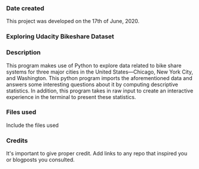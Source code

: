 ### Date created
This project was developed on the 17th of June, 2020.

### Exploring Udacity Bikeshare Dataset


### Description
This program makes use of Python to explore data related to bike share systems for three major cities in the United States—Chicago, New York City, and Washington. This python program imports the aforementioned data and answers some interesting questions about it by computing descriptive statistics. In addition, this program takes in raw input to create an interactive experience in the terminal to present these statistics.

### Files used
Include the files used

### Credits
It's important to give proper credit. Add links to any repo that inspired you or blogposts you consulted.

